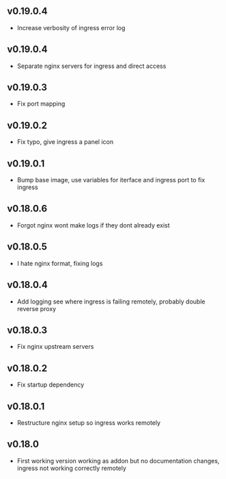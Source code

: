 ## v0.19.0.4
- Increase verbosity of ingress error log

## v0.19.0.4
- Separate nginx servers for ingress and direct access

## v0.19.0.3
- Fix port mapping

## v0.19.0.2
- Fix typo, give ingress a panel icon

## v0.19.0.1
- Bump base image, use variables for iterface and ingress port to fix ingress

## v0.18.0.6
- Forgot nginx wont make logs if they dont already exist

## v0.18.0.5
- I hate nginx format, fixing logs

## v0.18.0.4
- Add logging see where ingress is failing remotely, probably double reverse proxy

## v0.18.0.3
- Fix nginx upstream servers

## v0.18.0.2
- Fix startup dependency

## v0.18.0.1
- Restructure nginx setup so ingress works remotely

## v0.18.0
- First working version working as addon but no documentation changes, ingress not working correctly remotely
